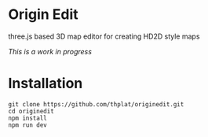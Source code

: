 # Origin Edit

three.js based 3D map editor for creating HD2D style maps

*This is a work in progress*

# Installation

```
git clone https://github.com/thplat/originedit.git
cd originedit
npm install
npm run dev
```